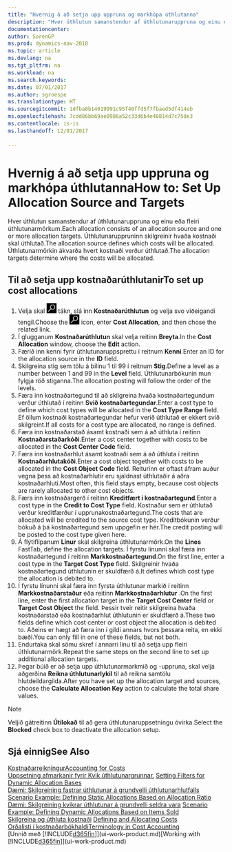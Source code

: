 ```yaml
---
title: "Hvernig á að setja upp uppruna og markhópa úthlutanna"
description: "Hver úthlutun samanstendur af úthlutunaruppruna og einu eða fleiri úthlutunarmörkum. Úthlutunaruppruninn skilgreinir hvaða kostnaði skal úthlutað. Úthlutunarmörkin ákvarða hvert kostnaði verður úthlutað."
documentationcenter: 
author: SorenGP
ms.prod: dynamics-nav-2018
ms.topic: article
ms.devlang: na
ms.tgt_pltfrm: na
ms.workload: na
ms.search.keywords: 
ms.date: 07/01/2017
ms.author: sgroespe
ms.translationtype: HT
ms.sourcegitcommit: 1dfba8b14019991c95f40ffd5f7fbaed5df414eb
ms.openlocfilehash: 7cdd86bb69ae0986a52c33d6b4e48814d7c75de3
ms.contentlocale: is-is
ms.lasthandoff: 12/01/2017

---
```

# <a name="how-to-set-up-allocation-source-and-targets"></a><span data-ttu-id="fc80b-105">Hvernig á að setja upp uppruna og markhópa úthlutanna</span><span class="sxs-lookup"><span data-stu-id="fc80b-105">How to: Set Up Allocation Source and Targets</span></span>
<span data-ttu-id="fc80b-106">Hver úthlutun samanstendur af úthlutunaruppruna og einu eða fleiri úthlutunarmörkum.</span><span class="sxs-lookup"><span data-stu-id="fc80b-106">Each allocation consists of an allocation source and one or more allocation targets.</span></span> <span data-ttu-id="fc80b-107">Úthlutunaruppruninn skilgreinir hvaða kostnaði skal úthlutað.</span><span class="sxs-lookup"><span data-stu-id="fc80b-107">The allocation source defines which costs will be allocated.</span></span> <span data-ttu-id="fc80b-108">Úthlutunarmörkin ákvarða hvert kostnaði verður úthlutað.</span><span class="sxs-lookup"><span data-stu-id="fc80b-108">The allocation targets determine where the costs will be allocated.</span></span>  

## <a name="to-set-up-cost-allocations"></a><span data-ttu-id="fc80b-109">Til að setja upp kostnaðarúthlutanir</span><span class="sxs-lookup"><span data-stu-id="fc80b-109">To set up cost allocations</span></span>  
1.  <span data-ttu-id="fc80b-110">Velja skal ![Leit að síðu eða skýrslu](media/ui-search/search_small.png "Leit að síðu eða skýrslu táknið") tákn, slá inn  **Kostnaðarúthlutun** og velja svo viðeigandi tengil.</span><span class="sxs-lookup"><span data-stu-id="fc80b-110">Choose the ![Search for Page or Report](media/ui-search/search_small.png "Search for Page or Report icon") icon, enter **Cost Allocation**, and then chose the related link.</span></span>  
2.  <span data-ttu-id="fc80b-111">Í glugganum **Kostnaðarúthlutun** skal velja reitinn **Breyta**.</span><span class="sxs-lookup"><span data-stu-id="fc80b-111">In the **Cost Allocation** window, choose the **Edit** action.</span></span>  
3.  <span data-ttu-id="fc80b-112">Færið inn kenni fyrir úthlutunaruppsprettu í reitnum **Kenni**.</span><span class="sxs-lookup"><span data-stu-id="fc80b-112">Enter an ID for the allocation source in the **ID** field.</span></span>  
4.  <span data-ttu-id="fc80b-113">Skilgreina stig sem tölu á bilinu 1 til 99 í reitnum **Stig**.</span><span class="sxs-lookup"><span data-stu-id="fc80b-113">Define a level as a number between 1 and 99 in the **Level** field.</span></span> <span data-ttu-id="fc80b-114">Úthlutunarbókunin mun fylgja röð stiganna.</span><span class="sxs-lookup"><span data-stu-id="fc80b-114">The allocation posting will follow the order of the levels.</span></span>  
5.  <span data-ttu-id="fc80b-115">Færa inn kostnaðartegund til að skilgreina hvaða kostnaðartegundum verður úthlutað í reitinn **Svið kostnaðartegundar**.</span><span class="sxs-lookup"><span data-stu-id="fc80b-115">Enter a cost type to define which cost types will be allocated in the **Cost Type Range** field.</span></span> <span data-ttu-id="fc80b-116">Ef öllum kostnaði kostnaðartegundar hefur verið úthlutað er ekkert svið skilgreint.</span><span class="sxs-lookup"><span data-stu-id="fc80b-116">If all costs for a cost type are allocated, no range is defined.</span></span>  
6.  <span data-ttu-id="fc80b-117">Færa inn kostnaðarstað ásamt kostnaði sem á að úthluta í reitinn **Kostnaðarstaðarkóði**.</span><span class="sxs-lookup"><span data-stu-id="fc80b-117">Enter a cost center together with costs to be allocated in the **Cost Center Code** field.</span></span>  
7.  <span data-ttu-id="fc80b-118">Færa inn kostnaðarhlut ásamt kostnaði sem á að úthluta í reitinn **Kostnaðarhlutakóði**.</span><span class="sxs-lookup"><span data-stu-id="fc80b-118">Enter a cost object together with costs to be allocated in the **Cost Object Code** field.</span></span> <span data-ttu-id="fc80b-119">Reiturinn er oftast áfram auður vegna þess að kostnaðarhlutir eru sjaldnast úthlutaðir á aðra kostnaðarhluti.</span><span class="sxs-lookup"><span data-stu-id="fc80b-119">Most often, this field stays empty, because cost objects are rarely allocated to other cost objects.</span></span>  
8.  <span data-ttu-id="fc80b-120">Færa inn kostnaðargerð í reitinn **Kreditfært í kostnaðartegund**.</span><span class="sxs-lookup"><span data-stu-id="fc80b-120">Enter a cost type in the **Credit to Cost Type** field.</span></span> <span data-ttu-id="fc80b-121">Kostnaður sem er úthlutað verður kreditfærður í upprunakostnaðartegund.</span><span class="sxs-lookup"><span data-stu-id="fc80b-121">The costs that are allocated will be credited to the source cost type.</span></span> <span data-ttu-id="fc80b-122">Kreditbókunin verður bókuð á þá kostnaðartegund sem uppgefin er hér.</span><span class="sxs-lookup"><span data-stu-id="fc80b-122">The credit posting will be posted to the cost type given here.</span></span>  
9. <span data-ttu-id="fc80b-123">Á flýtiflipanum **Línur** skal skilgreina úthlutunarmörk.</span><span class="sxs-lookup"><span data-stu-id="fc80b-123">On the **Lines** FastTab, define the allocation targets.</span></span> <span data-ttu-id="fc80b-124">Í fyrstu línunni skal færa inn kostnaðartegund í reitinn **Markkostnaðartegund**.</span><span class="sxs-lookup"><span data-stu-id="fc80b-124">On the first line, enter a cost type in the **Target Cost Type** field.</span></span> <span data-ttu-id="fc80b-125">Skilgreinir hvaða kostnaðartegund úthlutunin er skuldfærð á.</span><span class="sxs-lookup"><span data-stu-id="fc80b-125">It defines which cost type the allocation is debited to.</span></span>  
10. <span data-ttu-id="fc80b-126">Í fyrstu línunni skal færa inn fyrsta úthlutunar markið í reitinn **Markkostnaðarstaður** eða reitinn **Markkostnaðarhlutur** .</span><span class="sxs-lookup"><span data-stu-id="fc80b-126">On the first line, enter the first allocation target in the **Target Cost Center** field or **Target Cost Object** the field.</span></span> <span data-ttu-id="fc80b-127">Þessir tveir reitir skilgreina hvaða kostnaðarstað eða kostnaðarhlut úthlutunin er skuldfærð á.</span><span class="sxs-lookup"><span data-stu-id="fc80b-127">These two fields define which cost center or cost object the allocation is debited to.</span></span> <span data-ttu-id="fc80b-128">Aðeins er hægt að færa inn í gildi annars hvors þessara reita, en ekki bæði.</span><span class="sxs-lookup"><span data-stu-id="fc80b-128">You can only fill in one of these fields, but not both.</span></span>  
11. <span data-ttu-id="fc80b-129">Endurtaka skal sömu skref í annarri línu til að setja upp fleiri úthlutunarmörk.</span><span class="sxs-lookup"><span data-stu-id="fc80b-129">Repeat the same steps on the second line to set up additional allocation targets.</span></span>  
12. <span data-ttu-id="fc80b-130">Þegar búið er að setja upp úthlutunarmarkmið og -uppruna, skal velja aðgerðina **Reikna úthlutunarlykil** til að reikna samtölu hlutdeildargilda.</span><span class="sxs-lookup"><span data-stu-id="fc80b-130">After you have set up the allocation target and sources, choose the **Calculate Allocation Key** action to calculate the total share values.</span></span>  

> [!NOTE]  
>  <span data-ttu-id="fc80b-131">Veljið gátreitinn **Útilokað** til að gera úthlutunaruppsetningu óvirka.</span><span class="sxs-lookup"><span data-stu-id="fc80b-131">Select the **Blocked** check box to deactivate the allocation setup.</span></span>  

## <a name="see-also"></a><span data-ttu-id="fc80b-132">Sjá einnig</span><span class="sxs-lookup"><span data-stu-id="fc80b-132">See Also</span></span>  
[<span data-ttu-id="fc80b-133">Kostnaðarreikningur</span><span class="sxs-lookup"><span data-stu-id="fc80b-133">Accounting for Costs</span></span>](finance-manage-cost-accounting.md)  
 <span data-ttu-id="fc80b-134">[Uppsetning afmarkanir fyrir Kvik úthlutunargrunnar.](finance-setting-filters-for-dynamic-allocation-bases.md) </span><span class="sxs-lookup"><span data-stu-id="fc80b-134">[Setting Filters for Dynamic Allocation Bases](finance-setting-filters-for-dynamic-allocation-bases.md) </span></span>  
 <span data-ttu-id="fc80b-135">[Dæmi: Skilgreining fastrar úthlutunar á grundvelli úthlutunarhlutfalls](finance-scenario-example-defining-static-allocations-based-on-allocation-ratio.md) </span><span class="sxs-lookup"><span data-stu-id="fc80b-135">[Scenario Example: Defining Static Allocations Based on Allocation Ratio](finance-scenario-example-defining-static-allocations-based-on-allocation-ratio.md) </span></span>  
 <span data-ttu-id="fc80b-136">[Dæmi: Skilgreining kvikrar úthlutunar á grundvelli seldra vara](finance-scenario-example-defining-dynamic-allocations-based-on-items-sold.md) </span><span class="sxs-lookup"><span data-stu-id="fc80b-136">[Scenario Example: Defining Dynamic Allocations Based on Items Sold](finance-scenario-example-defining-dynamic-allocations-based-on-items-sold.md) </span></span>  
 <span data-ttu-id="fc80b-137">[Skilgreina og úthluta kostnaði](finance-define-and-allocate-costs.md) </span><span class="sxs-lookup"><span data-stu-id="fc80b-137">[Defining and Allocating Costs](finance-define-and-allocate-costs.md) </span></span>  
 [<span data-ttu-id="fc80b-138">Orðalisti í kostnaðarbókhaldi</span><span class="sxs-lookup"><span data-stu-id="fc80b-138">Terminology in Cost Accounting</span></span>](finance-terminology-in-cost-accounting.md)  
 <span data-ttu-id="fc80b-139">[Unnið með [!INCLUDE[d365fin](includes/d365fin_md.md)]](ui-work-product.md)</span><span class="sxs-lookup"><span data-stu-id="fc80b-139">[Working with [!INCLUDE[d365fin](includes/d365fin_md.md)]](ui-work-product.md)</span></span>

